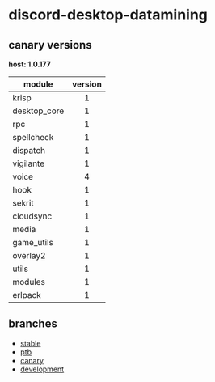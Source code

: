 # discord-desktop-datamining

## canary versions

**host: 1.0.177**

| module | version |
| ------ | :-----: |
| krisp | 1 |
| desktop_core | 1 |
| rpc | 1 |
| spellcheck | 1 |
| dispatch | 1 |
| vigilante | 1 |
| voice | 4 |
| hook | 1 |
| sekrit | 1 |
| cloudsync | 1 |
| media | 1 |
| game_utils | 1 |
| overlay2 | 1 |
| utils | 1 |
| modules | 1 |
| erlpack | 1 |

## branches

- [stable](https://github.com/OpenAsar/discord-desktop-datamining/tree/stable)
- [ptb](https://github.com/OpenAsar/discord-desktop-datamining/tree/ptb)
- [canary](https://github.com/OpenAsar/discord-desktop-datamining/tree/canary)
- [development](https://github.com/OpenAsar/discord-desktop-datamining/tree/development)